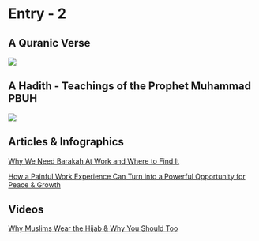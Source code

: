 # Entry - 2

## A Quranic Verse

![](https://pbs.twimg.com/media/DbPX3o_WAAEoJk5?format=jpg&name=small)

## A Hadith - Teachings of the Prophet Muhammad PBUH

![](https://user-images.githubusercontent.com/35207810/120110418-faa99f00-c18a-11eb-82a8-80335a82dac0.jpg)

## Articles & Infographics

[Why We Need Barakah At Work and Where to Find It](https://productivemuslim.com/barakah-at-work/)

[How a Painful Work Experience Can Turn into a Powerful Opportunity for Peace & Growth](https://productivemuslim.com/painful-work-experience/)

## Videos

[Why Muslims Wear the Hijab & Why You Should Too](https://youtu.be/CvwBHL4-WVs)
